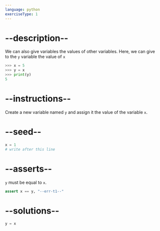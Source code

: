 ```yaml
---
language: python
exerciseType: 1
---
```


# --description--

We can also give variables the values of other variables. Here, we can give to the `y` variable the value of `x`
```python
>>> x = 5
>>> y = x
>>> print(y)
5
```

# --instructions--

Create a new variable named `y` and assign it the value of the variable `x`.

# --seed--

```python
x = 1
# write after this line
```

# --asserts--

`y` must be equal to `x`.

```python
assert x == y, "--err-t1--"
```

# --solutions--

```python
y = x
```

